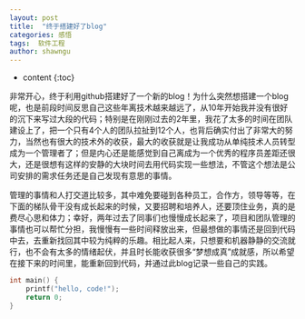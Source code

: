 ```yaml
---
layout: post
title:  "终于搭建好了blog"
categories: 感悟
tags:  软件工程
author: shawngu
---
```


* content
{:toc}

非常开心，终于利用github搭建好了一个新的blog！为什么突然想搭建一个blog呢，也是前段时间反思自己这些年离技术越来越远了，从10年开始我并没有很好的沉下来写过大段的代码；特别是在刚刚过去的2年里，我花了太多的时间在团队建设上了，把一个只有4个人的团队拉扯到12个人，也背后确实付出了非常大的努力，当然也有很大的技术外的收获，最大的收获就是让我成功从单纯技术人员转型成为一个管理者了；但是内心还是能感觉到自己离成为一个优秀的程序员差距还很大，还是很想有这样的安静的大块时间去用代码实现一些想法，不管这个想法是公司安排的需求任务还是自己发现有意思的事情。


管理的事情和人打交道比较多，其中难免要碰到各种员工，合作方，领导等等，在下面的梯队骨干没有成长起来的时候，又要招聘和培养人，还要顶住业务，真的是费尽心思和体力；幸好，两年过去了同事们也慢慢成长起来了，项目和团队管理的事情也可以帮忙分担，我慢慢有一些时间释放出来，但最想做的事情还是回到代码中去，去重新找回其中较为纯粹的乐趣。相比起人来，只想要和机器静静的交流就行，也不会有太多的情绪起伏，并且时长能收获很多“梦想成真”成就感，所以希望在接下来的时间里，能重新回到代码，并通过此blog记录一些自己的实践。

```c
int main() {
    printf("hello, code!");
	return 0;
}
```
